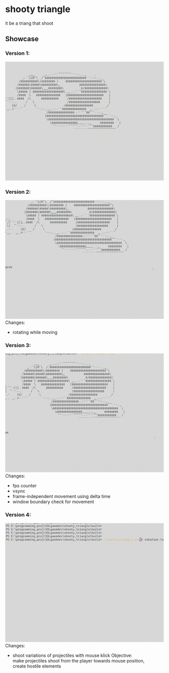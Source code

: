 # shooty triangle

it be a triang that shoot

## Showcase 

### Version 1:

![version1](resources/readme/ship_v1.gif)<br>


### Version 2:

![version2](resources/readme/ship_v2.gif)<br>
Changes:
* rotating while moving

### Version 3:

![version3](resources/readme/ship_v3.gif)<br>
Changes:
* fps counter
* vsync
* frame-independent movement using delta time
* window boundary check for movement

### Version 4:

![version4](resources/readme/ship_v4.gif)<br>
Changes:
* shoot variations of projectiles with mouse klick
Objective:<br>
make projectiles shoot from the player towards mouse position,<br>
create hostile elements<br>

